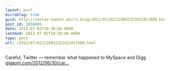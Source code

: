 ```yaml
---
layout: post
microblog: true
guid: http://vmstan-tweets.micro.blog/2012/07/02/219832323921817600.html
post_id: 3036086
date: 2012-07-02T10:38:04-0600
lastmod: 2012-07-02T10:38:04-0600
type: post
url: /2012/07/02/219832323921817600.html
---
```

Careful, Twitter — remember what happened to MySpace and Digg <a href="http://gigaom.com/2012/06/30/careful-twitter-remember-what-happened-to-myspace-and-digg/">gigaom.com/2012/06/30/car…</a>
